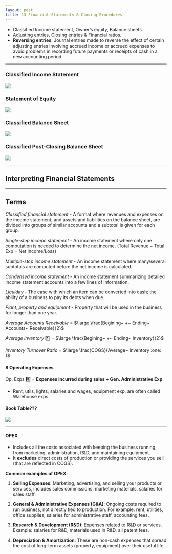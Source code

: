 ```yaml
---
layout: post
title: 13-Financial Statements & Closing Procedures
--- 
```


- Classified Income statement, Owner’s equity, Balance sheets.
- Adjusting entries, Closing entries & Financial ratios.
- **Reversing entries**: Journal entries made to reverse the effect of certain adjusting entries involving accrued income or accrued expenses to avoid problems in recording future payments or receipts of cash in a new accounting period.

---


### Classified Income Statement

![](/assets/mc-graw-accounting-course/chap13-fin.statements/total_IS.png)

### Statement of Equity

![](/assets/mc-graw-accounting-course/chap13-fin.statements/statement.owners.equity.png)

### Classified Balance Sheet

![](/assets/mc-graw-accounting-course/chap13-fin.statements/total.classified.bal.sheet.png)


### Classified Post-Closing Balance Sheet

![](/assets/mc-graw-accounting-course/chap13-fin.statements/1b.post.closing.png)


---

## Interpreting Financial Statements

---


## Terms

*Classified financial statement* - A format where revenues and expenses on the income statement, and assets and liabilities on the balance sheet, are divided into groups of similar accounts and a subtotal is given for each group.

*Single-step income statement* - An income statement where only one computation is needed to determine the net income. (Total Revenue − Total Exp = Net Income/Loss)

*Multiple-step income statement* - An income statement where many/several subtotals are computed before the net income is calculated.

*Condensed income statement* - An income statement summarizing detailed income statement accounts into a few lines of information.

*Liquidity* - The ease with which an item can be converted into cash; the ability of a business to pay its debts when due.

*Plant, property and equipment* - Property that will be used in the business for longer than one year.

*Average Accounts Receivable* = $\large \frac{Begining~ +~ Ending~ Accounts~ Receivable}{2}$

*Average Inventory* :one: = $\large \frac{Begining~ +~ Ending~ Inventory}{2}$

*Inventory Turnover Ratio* = $\large \frac{COGS}{Average~ Inventory :one: }$ 


#### 8 Operating Expenses

Op. Exps :eight: = **Expenses incurred during sales + Gen. Administrative Exp**

- Rent, utils, lights, salaries and wages, equipment exp, are often called Warehouse exps.


#### Book Table???

![](/assets/mc-graw-accounting-course/chap13-fin.statements/chap.13.fin.ratios.png)

---

#### OPEX

- Includes all the costs associated with keeping the business running, from marketing, administration, R&D, and maintaining equipment. 
- It **excludes** direct costs of production or providing the services you sell (that are reflected in COGS).

**Common examples of OPEX**:

1. **Selling Expenses**: Marketing, advertising, and selling your products or services, includes sales commissions, marketing materials, salaries for sales staff.
   
2. **General & Administrative Expenses (G&A)**: Ongoing costs required to run business, not directly tied to production. For example: rent, utilities, office supplies, salaries for administrative staff, accounting fees.

3. **Research & Development (R&D)**: Expenses related to R&D or services. Example: salaries for R&D, materials used in R&D, all patent fees.

4. **Depreciation & Amortization**: These are non-cash expenses that spread the cost of long-term assets (property, equipment) over their useful life.
